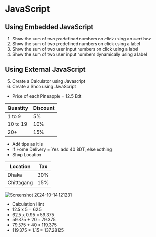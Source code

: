 # JavaScript

## Using Embedded JavaScript
1. Show the sum of two predefined numbers on click using an alert box
2. Show the sum of two predefined numbers on click using a label 
3. Show the sum of two user input numbers on click using a label 
4. Show the sum of two user input numbers dynamically using a label 

## Using External JavaScript
5. Create a Calculator using Javascript
6. Create a Shop using JavaScript
- Price of each Pineapple = 12.5 Bdt

| Quantity     | Discount | 
|--------------|----------|
| 1 to 9       | 5%       |
| 10 to 19     | 10%      |
| 20+          | 15%      |

- Add tips as it is
- If Home Delivery = Yes, add 40 BDT, else nothing
- Shop Location

| Location     | Tax      | 
|--------------|----------|
| Dhaka        | 20%      |
| Chittagang   | 15%      |

![Screenshot 2024-10-14 121231](https://github.com/user-attachments/assets/138e145b-2bbc-4c40-98b7-1421be978439)

- Calculation Hint
 - 12.5 x 5 = 62.5
 - 62.5 x 0.95 = 59.375
 - 59.375 + 20 = 79.375
 - 79.375 + 40 = 119.375
 - 119.375 * 1.15 = 137.28125
